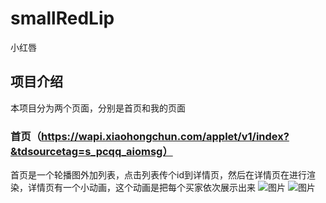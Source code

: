 # smallRedLip
小红唇
## 项目介绍
本项目分为两个页面，分别是首页和我的页面
### 首页（https://wapi.xiaohongchun.com/applet/v1/index?&tdsourcetag=s_pcqq_aiomsg）
首页是一个轮播图外加列表，点击列表传个id到详情页，然后在详情页在进行渲染，详情页有一个小动画，这个动画是把每个买家依次展示出来
![图片](https://note.youdao.com/yws/public/resource/f97088e95e823457e809fd4962c4f9c3/xmlnote/D14B53785072426E9FD20D82D8B71FC9/6046)
![图片](https://note.youdao.com/yws/public/resource/f97088e95e823457e809fd4962c4f9c3/xmlnote/75C5000BDEC045B0B8124A035625BC90/6050)

